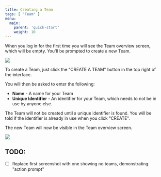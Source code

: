 ```yaml
---
title: Creating a Team
tags: [ "Team" ]
menu:
  main:
    parent: 'quick-start'
    weight: 10
---
```

When you log in for the first time you will see the Team overview screen, which will be empty. You'll be prompted to create a new Team.

![](/images/quick-start/team-overview-new-team.png)

To create a Team, just click the "CREATE A TEAM" button in the top right of the interface.

You will then be asked to enter the following:

* **Name** - A name for your Team
* **Unique Identifier** - An identifier for your Team, which needs to not be in use by anyone else. 

The Team will not be created until a unique identifier is found. You will be told if the identifier is already in use when you click "CREATE". 

The new Team will now be visible in the Team overview screen.

![](/images/quick-start/team-overview-new-team.png)

## TODO:
- [ ] Replace first screenshot with one showing no teams, demonstrating "action prompt"